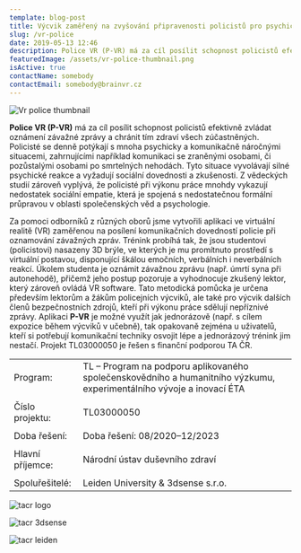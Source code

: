 ```yaml
---
template: blog-post
title: Výcvik zaměřený na zvyšování připravenosti policistů pro psychicky a komunikačně náročné situace pomocí virtuální reality
slug: /vr-police
date: 2019-05-13 12:46
description: Police VR (P-VR) má za cíl posílit schopnost policistů efektivně zvládat oznámení závažné zprávy a chránit tím zdraví všech zúčastněných
featuredImage: /assets/vr-police-thumbnail.png
isActive: true
contactName: somebody
contactEmail: somebody@brainvr.cz
---
```


![Vr police thumbnail](/vr-police-thumbnail.png)

**Police VR (P-VR)** má za cíl posílit schopnost policistů efektivně zvládat oznámení závažné zprávy a chránit tím zdraví všech zúčastněných. Policisté se denně potýkají s mnoha psychicky a komunikačně náročnými situacemi, zahrnujícími například komunikaci se zraněnými osobami, či pozůstalými osobami po smrtelných nehodách. Tyto situace vyvolávají silné psychické reakce a vyžadují sociální dovednosti a zkušenosti. Z vědeckých studií zároveň vyplývá, že policisté při výkonu práce mnohdy vykazují nedostatek sociální empatie, která je spojená s nedostatečnou formální průpravou v oblasti společenských věd a psychologie.

  
Za pomoci odborníků z různých oborů jsme vytvořili aplikaci ve virtuální realitě (VR) zaměřenou na posílení komunikačních dovedností policie při oznamování závažných zpráv. Trénink probíhá tak, že jsou studentovi (policistovi) nasazeny 3D brýle, ve kterých je mu promítnuto prostředí s virtuální postavou, disponující škálou emočních, verbálních i neverbálních reakcí. Úkolem studenta je oznámit závažnou zprávu (např. úmrtí syna při autonehodě), přičemž jeho postup pozoruje a vyhodnocuje zkušený lektor, který zároveň ovládá VR software. Tato metodická pomůcka je určena především lektorům a žákům policejních výcviků, ale také pro výcvik dalších členů bezpečnostních zdrojů, kteří při výkonu práce sdělují nepříznivé zprávy. Aplikaci **P-VR** je možné využít jak jednorázově (např. s cílem expozice během výcviků v učebně), tak opakovaně zejména u uživatelů, kteří si potřebují komunikační techniky osvojit lépe a jednorázový trénink jim nestačí. Projekt TL03000050 je řešen s finanční podporou TA ČR.



|                          |                                                                                                                                    |
|--------------------------|------------------------------------------------------------------------------------------------------------------------------------|
| Program:                 | TL – Program na podporu aplikovaného společenskovědního a humanitního výzkumu, experimentálního vývoje a inovací ÉTA               |
|                          |                                                                                                                                    |
| Číslo projektu:          | TL03000050 |
|                          |                                                                                                                                    |
| Doba řešení:             | Doba řešení: 08/2020–12/2023                                                                                                       |
|                          |                                                                                                                                    |
| Hlavní příjemce:         | Národní ústav duševního zdraví                                                                                                     |
|                          |                                                                                                                                    |
| Spoluřešitelé:           | Leiden University & 3dsense s.r.o.                                                                                                 |


![tacr logo](/logo-tacr.png)

![tacr 3dsense](/galogo-3dsense.png)

![tacr leiden](/logo-leiden.png)

